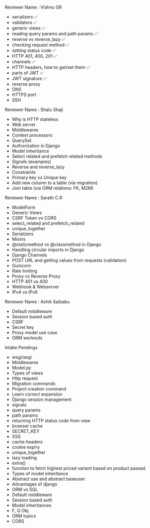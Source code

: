 Reviewer Name : Vishnu GR

- serializers ✅
- validators ✅
- generic views ✅
- reading query params and path params ✅
- reverse vs reverse_lazy ✅
- checking request method ✅
- setting status code ✅
- HTTP 401, 400, 201 ✅
- channels ✅
- HTTP headers, how to get/set them ✅
- parts of JWT ✅
- JWT signature ✅
- reverse proxy 
- DNS 
- HTTPS port 
- SSH 

Reviewer Name : Shalu Shaji

- Why is HTTP stateless
- Web server
- Middlewares
- Context processors
- QuerySet
- Authorization in Django
- Model inheritance
- Select related and prefetch related methods
- Signals (examples)
- Reverse and reverse_lazy
- Constraints
- Primary key vs Unique key
- Add new column to a table (via migration)
- Join table (via ORM relations: FK, M2M)

Reviewer Name : Sarath C.R

- ModelForm
- Generic Views
- CSRF Token vs CORS
- select_related and prefetch_related
- unique_together
- Serializers
- Mixins
- @staticmethod vs @classmethod in Django
- Handling circular imports in Django
- Django Channels
- POST URL and getting values from requests (validation)
- Gunicorn
- Rate limiting
- Proxy vs Reverse Proxy
- HTTP 401 vs 400
- Webhook & Webserver
- IPv4 vs IPv6

Reviewer Name : Ashik Saibabu

- Default middleware
- Session based auth
- CSRF
- Secret key
- Proxy model use case
- ORM workouts

Intake Pendings

- wsgi/asgi
- Middlewares
- Model.py
- Types of views
- Http request
- Migration commands
- Project creation command
- Learn correct expansion
- Django session management
- signals
- query params
- path params
- returning HTTP status code from view
- browser cache
- SECRET_KEY
- XSS
- cache headers
- cookie expiry
- unique_together
- lazy loading
- extra()
- function to fetch highest priced variant based on product passed
- Types of model inheritance
- Abstract use and abstract baseuser
- Advantages of django
- ORM vs SQL
- Default middleware
- Session based auth
- Model inheritances
- F, Q Obj
- ORM topics
- CORS